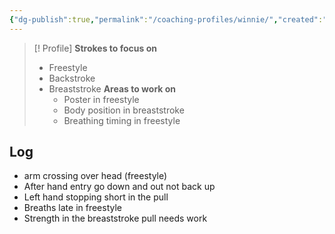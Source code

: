 ```yaml
---
{"dg-publish":true,"permalink":"/coaching-profiles/winnie/","created":"2025-05-17T16:20:47.444+10:00","updated":"2025-05-17T16:27:40.348+10:00"}
---
```


> [! Profile]
> **Strokes to focus on**
> 	- Freestyle
> 	- Backstroke
> 	- Breaststroke
> **Areas to work on**
>     - Poster in freestyle
>     - Body position in breaststroke
>     - Breathing timing in freestyle

## Log

- arm crossing over head (freestyle)
- After hand entry go down and out not back up
- Left hand stopping short in the pull
- Breaths late in freestyle
- Strength in the breaststroke pull needs work